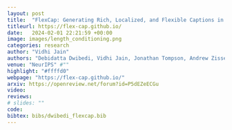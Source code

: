 ```yaml
---
layout: post
title:  "FlexCap: Generating Rich, Localized, and Flexible Captions in Images"
titleurl: https://flex-cap.github.io/
date:   2024-02-01 22:21:59 +00:00
image: images/length_conditioning.png
categories: research
author: "Vidhi Jain"
authors: "Debidatta Dwibedi, Vidhi Jain, Jonathan Tompson, Andrew Zisserman, Yusuf Aytar."
venue: "NeurIPS" #""
highlight: "#ffffd0"
webpage: "https://flex-cap.github.io/"
arxiv: https://openreview.net/forum?id=P5dEZeECGu
video: 
reviews: 
# slides: ""
code: 
bibtex: bibs/dwibedi_flexcap.bib
---
```

